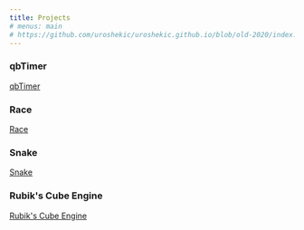 ```yaml
---
title: Projects
# menus: main
# https://github.com/uroshekic/uroshekic.github.io/blob/old-2020/index.html
---
```


### qbTimer

[qbTimer](http://urosh.net/projects/cubetimer/)

### Race

[Race](http://urosh.net/projects/race/)

### Snake

[Snake](http://urosh.net/projects/snake/)

### Rubik's Cube Engine

[Rubik's Cube Engine](https://github.com/uroshekic/rce)
